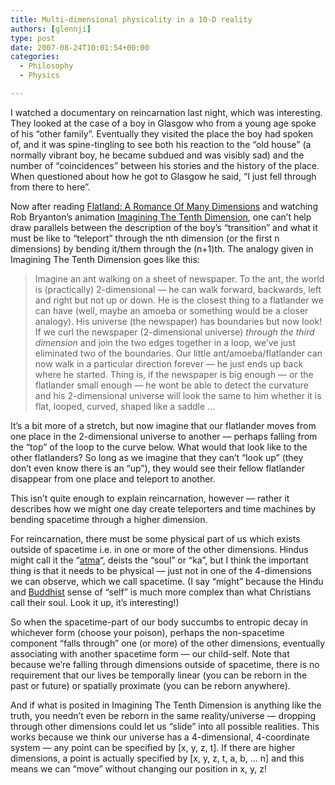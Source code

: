```yaml
---
title: Multi-dimensional physicality in a 10-D reality
authors: [glennji]
type: post
date: 2007-08-24T10:01:54+00:00
categories:
  - Philosophy
  - Physics

---
```

I watched a documentary on reincarnation last night, which was interesting. They looked at the case of a boy in Glasgow who from a young age spoke of his &#8220;other family&#8221;. Eventually they visited the place the boy had spoken of, and it was spine-tingling to see both his reaction to the &#8220;old house&#8221; (a normally vibrant boy, he became subdued and was visibly sad) and the number of &#8220;coincidences&#8221; between his stories and the history of the place. When questioned about how he got to Glasgow he said, &#8220;I just fell through from there to here&#8221;.
  
Now after reading [Flatland: A Romance Of Many Dimensions][1] and watching Rob Bryanton&#8217;s animation [Imagining The Tenth Dimension][2], one can&#8217;t help draw parallels between the description of the boy&#8217;s &#8220;transition&#8221; and what it must be like to &#8220;teleport&#8221; through the nth dimension (or the first n dimensions) by bending it/them through the (n+1)th. The analogy given in Imagining The Tenth Dimension goes like this:

> Imagine an ant walking on a sheet of newspaper. To the ant, the world is (practically) 2-dimensional &#8212; he can walk forward, backwards, left and right but not up or down. He is the closest thing to a flatlander we can have (well, maybe an amoeba or something would be a closer analogy). His universe (the newspaper) has boundaries but now look! If we curl the newspaper (2-dimensional universe) <span style="font-style: italic;">through the third dimension</span> and join the two edges together in a loop, we&#8217;ve just eliminated two of the boundaries. Our little ant/amoeba/flatlander can now walk in a particular direction forever &#8212; he just ends up back where he started. Thing is, if the newspaper is big enough &#8212; or the flatlander small enough &#8212; he wont be able to detect the curvature and his 2-dimensional universe will look the same to him whether it is flat, looped, curved, shaped like a saddle &#8230;

It&#8217;s a bit more of a stretch, but now imagine that our flatlander moves from one place in the 2-dimensional universe to another &#8212; perhaps falling from the &#8220;top&#8221; of the loop to the curve below. What would that look like to the other flatlanders? So long as we imagine that they can&#8217;t &#8220;look up&#8221; (they don&#8217;t even know there is an &#8220;up&#8221;), they would see their fellow flatlander disappear from one place and teleport to another.
  
This isn&#8217;t quite enough to explain reincarnation, however &#8212; rather it describes how we might one day create teleporters and time machines by bending spacetime through a higher dimension.
  
For reincarnation, there must be some physical part of us which exists outside of spacetime i.e. in one or more of the other dimensions. Hindus might call it the &#8220;[atma][3]&#8220;, deists the &#8220;soul&#8221; or &#8220;ka&#8221;, but I think the important thing is that it needs to be physical &#8212; just not in one of the 4-dimensions we can observe, which we call spacetime. (I say &#8220;might&#8221; because the Hindu and [Buddhist][4] sense of &#8220;self&#8221; is much more complex than what Christians call their soul. Look it up, it&#8217;s interesting!)
  
So when the spacetime-part of our body succumbs to entropic decay in whichever form (choose your poison), perhaps the non-spacetime component &#8220;falls through&#8221; one (or more) of the other dimensions, eventually associating with another spacetime form &#8212; our child-self. Note that because we&#8217;re falling through dimensions outside of spacetime, there is no requirement that our lives be temporally linear (you can be reborn in the past or future) or spatially proximate (you can be reborn anywhere).
  
And if what is posited in Imagining The Tenth Dimension is anything like the truth, you needn&#8217;t even be reborn in the same reality/universe &#8212; dropping through other dimensions could let us &#8220;slide&#8221; into all possible realities. This works because we think our universe has a 4-dimensional, 4-coordinate system &#8212; any point can be specified by [x, y, z, t]. If there are higher dimensions, a point is actually specified by [x, y, z, t, a, b, &#8230; n] and this means we can &#8220;move&#8221; without changing our position in x, y, z!

 [1]: http://www.dailylit.com/books/flatland-a-romance-of-many-dimensions
 [2]: http://www.tenthdimension.com/medialinks.php
 [3]: http://en.wikipedia.org/wiki/Atman_%28Hinduism%29
 [4]: http://en.wikipedia.org/wiki/Atman_%28Buddhism%29
